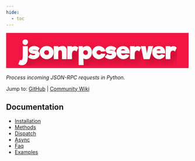 ```yaml
---
hide:
  - toc
---
```


<style>
.md-content__inner h1:first-of-type {
  display: none;
}
</style>

![jsonrpcserver](assets/logo.png)

_Process incoming JSON-RPC requests in Python._

Jump to:
[GitHub](https://github.com/explodinglabs/jsonrpcserver) | [Community Wiki](https://github.com/explodinglabs/jsonrpcserver/wiki)

## Documentation

- [Installation](installation.md)
- [Methods](methods.md)
- [Dispatch](dispatch.md)
- [Async](async.md)
- [Faq](faq.md)
- [Examples](examples.md)
